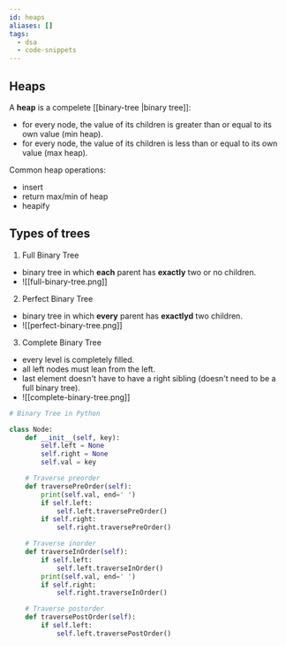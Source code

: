 ```yaml
---
id: heaps
aliases: []
tags:
  - dsa
  - code-snippets
---
```


## Heaps

A **heap** is a compelete [[binary-tree |binary tree]]:

- for every node, the value of its children is greater than or equal to its own value (min heap).
- for every node, the value of its children is less than or equal to its own value (max heap).

Common heap operations:

- insert
- return max/min of heap
- heapify

## Types of trees

1. Full Binary Tree

- binary tree in which **each** parent has **exactly** two or no children.
- ![[full-binary-tree.png]]

2. Perfect Binary Tree

- binary tree in which **every** parent has **exactlyd** two children.
- ![[perfect-binary-tree.png]]

3. Complete Binary Tree

- every level is completely filled.
- all left nodes must lean from the left.
- last element doesn't have to have a right sibling (doesn't need to be a full binary tree).
- ![[complete-binary-tree.png]]

```python
# Binary Tree in Python

class Node:
    def __init__(self, key):
        self.left = None
        self.right = None
        self.val = key

    # Traverse preorder
    def traversePreOrder(self):
        print(self.val, end=' ')
        if self.left:
            self.left.traversePreOrder()
        if self.right:
            self.right.traversePreOrder()

    # Traverse inorder
    def traverseInOrder(self):
        if self.left:
            self.left.traverseInOrder()
        print(self.val, end=' ')
        if self.right:
            self.right.traverseInOrder()

    # Traverse postorder
    def traversePostOrder(self):
        if self.left:
            self.left.traversePostOrder()
```
